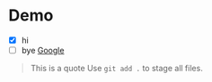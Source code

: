 # Demo

- [x] hi
- [ ] bye
[Google](https://www.google.com)
> This is a quote
Use `git add .` to stage all files.
